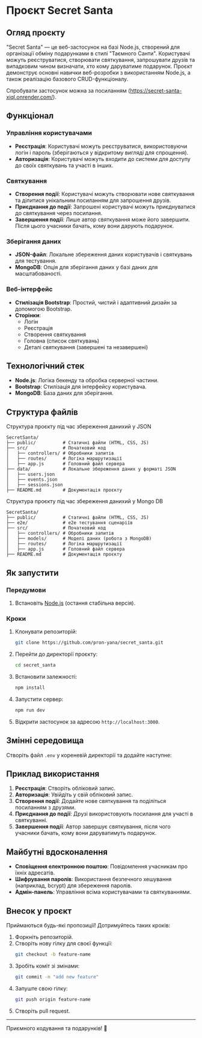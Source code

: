 # Проєкт Secret Santa

## Огляд проєкту

"Secret Santa" — це веб-застосунок на базі Node.js, створений для організації обміну подарунками в стилі "Таємного Санти". Користувачі можуть реєструватися, створювати святкування, запрошувати друзів та випадковим чином визначати, хто кому даруватиме подарунок. Проєкт демонструє основні навички веб-розробки з використанням Node.js, а також реалізацію базового CRUD-функціоналу.

Спробувати застосунок можна за посиланням (https://secret-santa-xiql.onrender.com/).

## Функціонал

### Управління користувачами

- **Реєстрація**: Користувачі можуть реєструватися, використовуючи логін і пароль (зберігаються у відкритому вигляді для спрощення).
- **Авторизація**: Користувачі можуть входити до системи для доступу до своїх святкувань та участі в інших.

### Святкування

- **Створення події**: Користувачі можуть створювати нове святкування та ділитися унікальним посиланням для запрошення друзів.
- **Приєднання до події**: Запрошені користувачі можуть приєднуватися до святкування через посилання.
- **Завершення події**: Лише автор святкування може його завершити. Після цього учасники бачать, кому вони дарують подарунок.

### Зберігання даних

- **JSON-файл**: Локальне збереження даних користувачів і святкувань для тестування.
- **MongoDB**: Опція для зберігання даних у базі даних для масштабованості.

### Веб-інтерфейс

- **Стилізація Bootstrap**: Простий, чистий і адаптивний дизайн за допомогою Bootstrap.
- **Сторінки**:
  - Логін
  - Реєстрація
  - Створення святкування
  - Головна (список святкувань)
  - Деталі святкування (завершені та незавершені)

## Технологічний стек

- **Node.js**: Логіка бекенду та обробка серверної частини.
- **Bootstrap**: Стилізація для інтерфейсу користувача.
- **MongoDB**: База даних для зберігання.

## Структура файлів

Структура проєкту під час збереження данихий у JSON

```
SecretSanta/
├── public/          # Статичні файли (HTML, CSS, JS)
├── src/             # Початковий код
│   ├── controllers/ # Обробники запитів
│   ├── routes/      # Логіка маршрутизації
│   ├── app.js       # Головний файл сервера
├── data/            # Локальне збереження даних у форматі JSON
│   ├── users.json
│   ├── events.json
│   ├── sessions.json
├── README.md        # Документація проєкту
```

Структура проєкту під час збереження данихий у Mongo DB

```
SecretSanta/
├── public/          # Статичні файли (HTML, CSS, JS)
├── e2e/             # е2е тестування сценаріїв
├── src/             # Початковий код
│   ├── controllers/ # Обробники запитів
│   ├── models/      # Моделі даних (робота з MongoDB)
│   ├── routes/      # Логіка маршрутизації
│   ├── app.js       # Головний файл сервера
├── README.md        # Документація проєкту
```

## Як запустити

### Передумови

1. Встановіть [Node.js](https://nodejs.org/) (остання стабільна версія).

### Кроки

1. Клонувати репозиторій:
   ```bash
   git clone https://github.com/pron-yana/secret_santa.git
   ```
2. Перейти до директорії проєкту:
   ```bash
   cd secret_santa
   ```
3. Встановити залежності:
   ```bash
   npm install
   ```
4. Запустити сервер:
   ```bash
   npm run dev
   ```
5. Відкрити застосунок за адресою `http://localhost:3000`.

## Змінні середовища

Створіть файл `.env` у кореневій директорії та додайте наступне:

## Приклад використання

1. **Реєстрація**: Створіть обліковий запис.
2. **Авторизація**: Увійдіть у свій обліковий запис.
3. **Створення події**: Додайте нове святкування та поділіться посиланням з друзями.
4. **Приєднання до події**: Друзі використовують посилання для участі в святкуванні.
5. **Завершення події**: Автор завершує святкування, після чого учасники бачать, кому вони даруватимуть подарунок.

## Майбутні вдосконалення

- **Сповіщення електронною поштою**: Повідомлення учасникам про їхніх адресатів.
- **Шифрування паролів**: Використання безпечного хешування (наприклад, bcrypt) для збереження паролів.
- **Адмін-панель**: Управління всіма користувачами та святкуваннями.

## Внесок у проєкт

Приймаються будь-які пропозиції! Дотримуйтесь таких кроків:

1. Форкніть репозиторій.
2. Створіть нову гілку для своєї функції:
   ```bash
   git checkout -b feature-name
   ```
3. Зробіть коміт зі змінами:
   ```bash
   git commit -m "add new feature"
   ```
4. Запуште свою гілку:
   ```bash
   git push origin feature-name
   ```
5. Створіть pull request.

---

Приємного кодування та подарунків! 🎁
